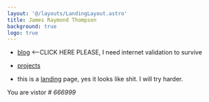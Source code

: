 ```yaml
---
layout: '@/layouts/LandingLayout.astro'
title: James Raymond Thompson
background: true
logo: true
---
```


- [blog](/posts) <--CLICK HERE PLEASE, I need internet validation to survive

- [projects](/projects)

- this is a [landing](/posts) page, yes it looks like shit. I will try harder.

You are vistor # _666999_
